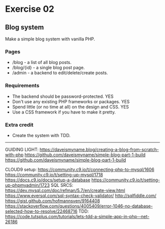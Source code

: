 # Exercise 02

## Blog system

Make a simple blog system with vanilla PHP.

### Pages

* /blog - a list of all blog posts.
* /blog/{id} - a single blog post page.
* /admin - a backend to edit/delete/create posts.

### Requirements

* The backend should be password-protected. YES
* Don't use any existing PHP frameworks or packages. YES
* Spend little (or no time at all) on the design and CSS. YES
* Use a CSS framework if you have to make it pretty. 

### Extra credit

* Create the system with TDD.

-----------------------------
GUIDING LIGHT:
https://daveismyname.blog/creating-a-blog-from-scratch-with-php
https://github.com/daveismyname/simple-blog-part-1-build
https://github.com/daveismyname/simple-blog-part-1-build

CLOUD9 setup:
    https://community.c9.io/t/connecting-php-to-mysql/1606
    https://community.c9.io/t/setting-up-mysql/1718
    https://docs.c9.io/docs/setup-a-database
    https://community.c9.io/t/setting-up-phpmyadmin/1723
SQL SRCS:
    https://dev.mysql.com/doc/refman/5.7/en/create-view.html
    https://www.eversql.com/sql-syntax-check-validator/
    http://sqlfiddle.com/
    https://gist.github.com/hofmannsven/9164408
    https://stackoverflow.com/questions/4005409/error-1046-no-database-selected-how-to-resolve/22468716
TDD: https://code.tutsplus.com/tutorials/lets-tdd-a-simple-app-in-php--net-26186
